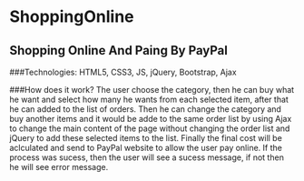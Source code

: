 # ShoppingOnline
## Shopping Online And Paing By PayPal

###Technologies:
HTML5, CSS3, JS, jQuery, Bootstrap, Ajax

###How does it work?
The user choose the category, then he can buy what he want and select how many he wants from each selected item, after that he can added to the list of orders.
Then he can change the category and buy another items and it would be adde to the same order list by using Ajax to change the main content of the page without changing the order list and jQuery to add these selected items to the list.
Finally the final cost will be aclculated and send to PayPal website to allow the user pay online.
If the process was sucess, then the user will see a sucess message, if not then he will see error message.
